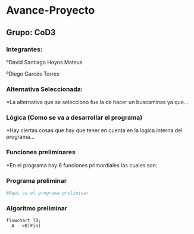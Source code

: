 # Avance-Proyecto

## Grupo: CoD3

### Integrantes:

ºDavid Santiago Hoyos Mateus

ºDiego Garcés Torres

### Alternativa Seleccionada:

*La alternativa que se selecciono fue la de hacer un buscaminas ya que...

### Lógica (Como se va a desarrollar el programa)
*Hay ciertas cosas que hay que tener en cuenta en la logica interna del programa...

### Funciones preliminares

*En el programa hay 6 funciones primordiales las cuales son:

### Programa preliminar

```python
#Aqui va el programa preliminar
```

### Algoritmo preliminar

```mermaid
flowchart TD;
  A -->B(Fin)
```
